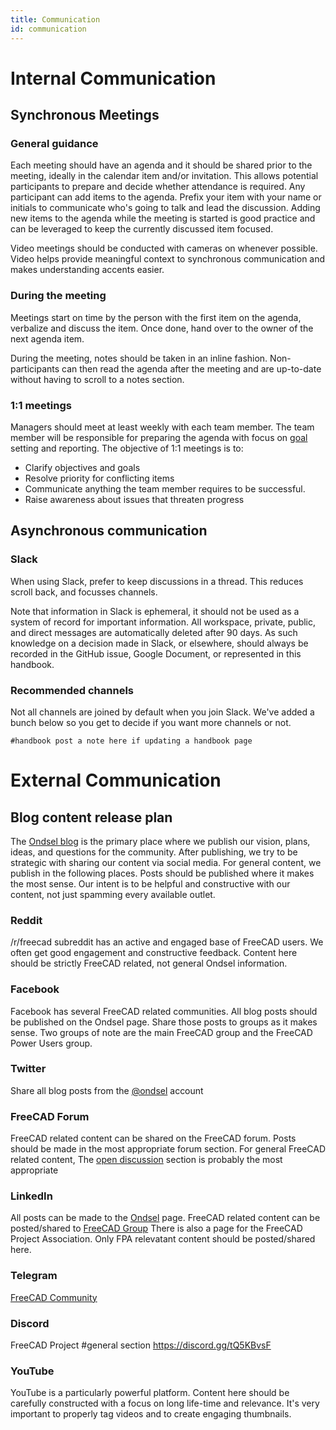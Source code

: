 ```yaml
---
title: Communication
id: communication
---
```


# Internal Communication

## Synchronous Meetings

### General guidance

Each meeting should have an agenda and it should be shared prior to the meeting, ideally in the calendar item and/or invitation. This allows potential participants to prepare and decide whether attendance is required. Any participant can add items to the agenda. Prefix your item with your name or initials to communicate who's going to talk and lead the discussion. Adding new items to the agenda while the meeting is started is good practice and can be leveraged to keep the currently discussed item focused.

Video meetings should be conducted with cameras on whenever possible.  Video helps provide meaningful context to synchronous communication and makes understanding accents easier.

### During the meeting

Meetings start on time by the person with the first item on the agenda, verbalize and discuss the item. Once done, hand over to the owner of the next agenda item.

During the meeting, notes should be taken in an inline fashion. Non-participants can then read the agenda after the meeting and are up-to-date without having to scroll to a notes section.

### 1:1 meetings

Managers should meet at least weekly with each team member.  The team member will be responsible for preparing the agenda with focus on [goal](https://en.wikipedia.org/wiki/SMART_criteria) setting and reporting.  The objective of 1:1 meetings is to:

- Clarify objectives and goals
- Resolve priority for conflicting items
- Communicate anything the team member requires to be successful.
- Raise awareness about issues that threaten progress

## Asynchronous communication

### Slack

When using Slack, prefer to keep discussions in a thread. This reduces scroll back, and focusses channels.

Note that information in Slack is ephemeral, it should not be used as a system of record for important information.  All workspace, private, public, and direct messages are automatically deleted after 90 days. As such knowledge on a decision made in Slack, or elsewhere, should always be recorded in the GitHub issue, Google Document, or represented in this handbook.

### Recommended channels

Not all channels are joined by default when you join Slack. We've added a bunch below so you get to decide if you want more channels or not.

    #handbook post a note here if updating a handbook page


# External Communication

## Blog content release plan

The [Ondsel blog](/blog) is the primary place where we publish our vision, plans, ideas, and questions for the community.  After publishing, we try to be strategic with sharing our content via social media.  For general content, we publish in the following places.  Posts should be published where it makes the most sense.  Our intent is to be helpful and constructive with our content, not just spamming every available outlet.

### Reddit
 /r/freecad subreddit has an active and engaged base of FreeCAD users.  We often get good engagement and constructive feedback.  Content here should be strictly FreeCAD related, not general Ondsel information.

### Facebook

Facebook has several FreeCAD related communities.  All blog posts should be published on the Ondsel page.  Share those posts to groups as it makes sense.  Two groups of note are the main FreeCAD group and the FreeCAD Power Users group.


### Twitter

Share all blog posts from the [@ondsel](https://twitter.com/ondsel) account

### FreeCAD Forum

FreeCAD related content can be shared on the FreeCAD forum. Posts should be made in the most appropriate forum section.  For general FreeCAD related content, The [open discussion](https://forum.freecad.org/viewforum.php?f=8) section is probably the most appropriate

### LinkedIn
All posts can be made to the [Ondsel](https://www.linkedin.com/company/ondsel/) page.  FreeCAD related content can be posted/shared to [FreeCAD Group](https://www.linkedin.com/groups/4295230/) There is also a page for the FreeCAD Project Association.  Only FPA relevatant content should be posted/shared here.

### Telegram
[FreeCAD Community ](https://t.me/FreeCad_EN)

### Discord
FreeCAD Project #general section
https://discord.gg/tQ5KBvsF

### YouTube
YouTube is a particularly powerful platform. Content here should be carefully constructed with a focus on long life-time and relevance.  It's very important to properly tag videos and to create engaging thumbnails.
